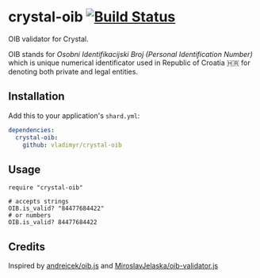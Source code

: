 # crystal-oib [![Build Status](https://travis-ci.org/vladimyr/crystal-oib.svg?branch=master)](https://travis-ci.org/vladimyr/crystal-oib)

OIB validator for Crystal.

OIB stands for _Osobni Identifikacijski Broj (Personal Identification Number)_ which is unique numerical identificator used in Republic of Croatia :croatia: for denoting both private and legal entities.

## Installation

Add this to your application's `shard.yml`:

```yaml
dependencies:
  crystal-oib:
    github: vladimyr/crystal-oib

```

## Usage

```crystal
require "crystal-oib"

# accepts strings
OIB.is_valid? "84477684422"
# or numbers
OIB.is_valid? 84477684422
```

## Credits
Inspired by [andreicek/oib.js](https://github.com/andreicek/oib.js) and [MiroslavJelaska/oib-validator.js](https://github.com/MiroslavJelaska/oib-validator.js)
